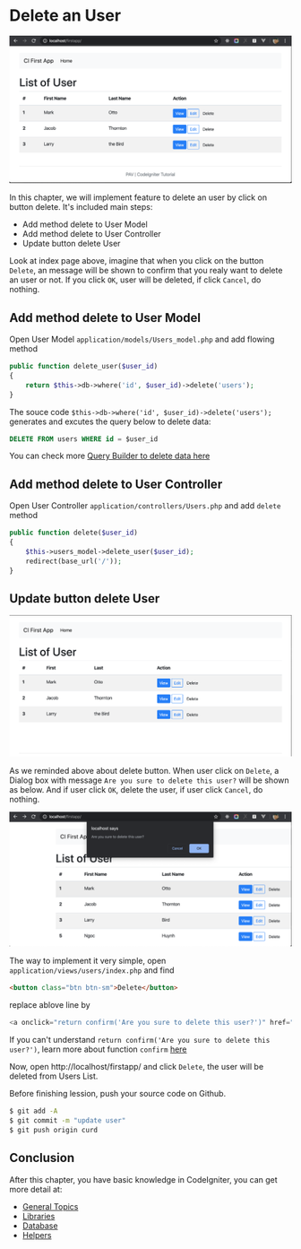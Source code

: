 # Delete an User

![](./images/user_index.png)

In this chapter, we will implement feature to delete an user by click on button delete. It's included main steps:

- Add method delete to User Model
- Add method delete to User Controller
- Update button delete User

Look at index page above, imagine that when you click on the button `Delete`, an message will be shown to confirm that you realy want to delete an user or not. If you click `OK`, user will be deleted, if click `Cancel`, do nothing.

## Add method delete to User Model

Open User Model `application/models/Users_model.php` and add flowing method

```php
public function delete_user($user_id)
{
    return $this->db->where('id', $user_id)->delete('users');
}
```

The souce code `$this->db->where('id', $user_id)->delete('users');` generates and excutes the query below to delete data:

```SQL
DELETE FROM users WHERE id = $user_id
```

You can check more [Query Builder to delete data here](https://codeigniter.com/user_guide/database/query_builder.html#deleting-data)


## Add method delete to User Controller

Open User Controller `application/controllers/Users.php` and add `delete` method

```php
public function delete($user_id)
{
    $this->users_model->delete_user($user_id);
    redirect(base_url('/'));
}
```

## Update button delete User

![](./images/index_page.png)

As we reminded above about delete button. When user click on `Delete`, a Dialog box with message `Are you sure to delete this user?` will be shown as below. And if user click `OK`, delete the user, if user click `Cancel`, do nothing.

![](./images/ci_delete_confirm.png)


The way to implement it very simple, open `application/views/users/index.php` and find

```html
<button class="btn btn-sm">Delete</button>
```

replace ablove line by

```php
<a onclick="return confirm('Are you sure to delete this user?')" href="<?php echo site_url("users/delete/$user[id]"); ?>"><button class="btn btn-sm">Delete</button></a>
```

If you can't understand `return confirm('Are you sure to delete this user?')`, learn more about function `confirm` [here](https://www.w3schools.com/jsref/met_win_confirm.asp)


Now, open http://localhost/firstapp/ and click `Delete`, the user will be deleted from Users List.

Before finishing lession, push your source code on Github.

```bash
$ git add -A
$ git commit -m "update user"
$ git push origin curd
```

## Conclusion

After this chapter, you have basic knowledge in CodeIgniter, you can get more detail at:

- [General Topics](https://codeigniter.com/user_guide/general/index.html)
- [Libraries](https://codeigniter.com/user_guide/libraries/index.html)
- [Database](https://codeigniter.com/user_guide/database/index.html)
- [Helpers](https://codeigniter.com/user_guide/helpers/index.html)

